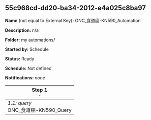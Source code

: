 ## 55c968cd-dd20-ba34-2012-e4a025c8ba97

**Name** (not equal to External Key)**:** ONC_食道癌-KN590_Automation

**Description:** n/a

**Folder:** my automations/

**Started by:** Schedule

**Status:** Ready

**Schedule:** Not defined

**Notifications:** _none_


| Step 1<br>_<small>-</small>_ |
| --- |
| _1.1: query_<br>ONC_食道癌-KN590_Query |

